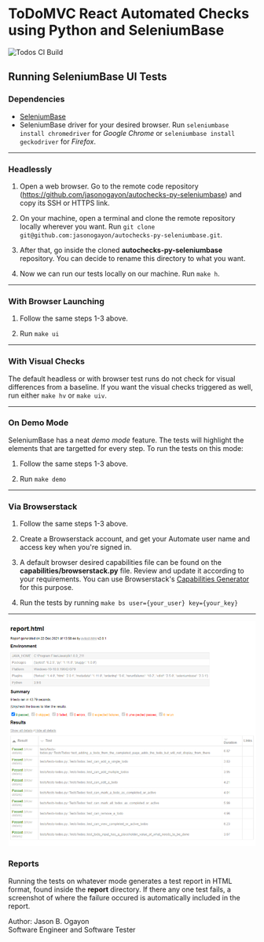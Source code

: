# ToDoMVC React Automated Checks using Python and SeleniumBase

![Todos CI Build](https://github.com/jasonogayon/autochecks-py-seleniumbase/actions/workflows/todos.yml/badge.svg)

## Running SeleniumBase UI Tests

### Dependencies

* [SeleniumBase](https://seleniumbase.io/)
* SeleniumBase driver for your desired browser. Run `seleniumbase install chromedriver` for *Google Chrome* or `seleniumbase install geckodriver` for *Firefox*.

---

### Headlessly

1. Open a web browser. Go to the remote code repository (<https://github.com/jasonogayon/autochecks-py-seleniumbase>) and copy its SSH or HTTPS link.

2. On your machine, open a terminal and clone the remote repository locally wherever you want. Run `git clone git@github.com:jasonogayon/autochecks-py-seleniumbase.git`.

3. After that, go inside the cloned **autochecks-py-seleniumbase** repository. You can decide to rename this directory to what you want.

4. Now we can run our tests locally on our machine. Run `make h`.

---

### With Browser Launching

1. Follow the same steps 1-3 above.

2. Run `make ui`

---

### With Visual Checks

The default headless or with browser test runs do not check for visual differences from a baseline. If you want the visual checks triggered as well, run either `make hv` or `make uiv`.

---

### On Demo Mode

SeleniumBase has a neat *demo mode* feature. The tests will highlight the elements that are targetted for every step. To run the tests on this mode:

1. Follow the same steps 1-3 above.

2. Run `make demo`

---

### Via Browserstack

1. Follow the same steps 1-3 above.

2. Create a Browserstack account, and get your Automate user name and access key when you're signed in.

3. A default browser desired capabilities file can be found on the **capabilities/browserstack.py** file. Review and update it according to your requirements. You can use Browserstack's [Capabilities Generator](https://www.browserstack.com/automate/capabilities) for this purpose.

4. Run the tests by running `make bs user={your_user} key={your_key}`

---

![Sample SeleniumBase Test Report](./docs/12242021-test-report.png)

### Reports

Running the tests on whatever mode generates a test report in HTML format, found inside the **report** directory. If there any one test fails, a screenshot of where the failure occured is automatically included in the report.

Author: Jason B. Ogayon \
Software Engineer and Software Tester
